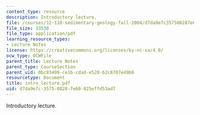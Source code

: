 ```yaml
---
content_type: resource
description: Introductory lecture.
file: /courses/12-110-sedimentary-geology-fall-2004/d7da9e7c357508287e60025effd53ad7_intro_lecture.pdf
file_size: 33538
file_type: application/pdf
learning_resource_types:
- Lecture Notes
license: https://creativecommons.org/licenses/by-nc-sa/4.0/
ocw_type: OCWFile
parent_title: Lecture Notes
parent_type: CourseSection
parent_uid: 0bc83409-ce1b-cdad-e528-62c8707e49b6
resourcetype: Document
title: intro_lecture.pdf
uid: d7da9e7c-3575-0828-7e60-025effd53ad7
---
```

Introductory lecture.